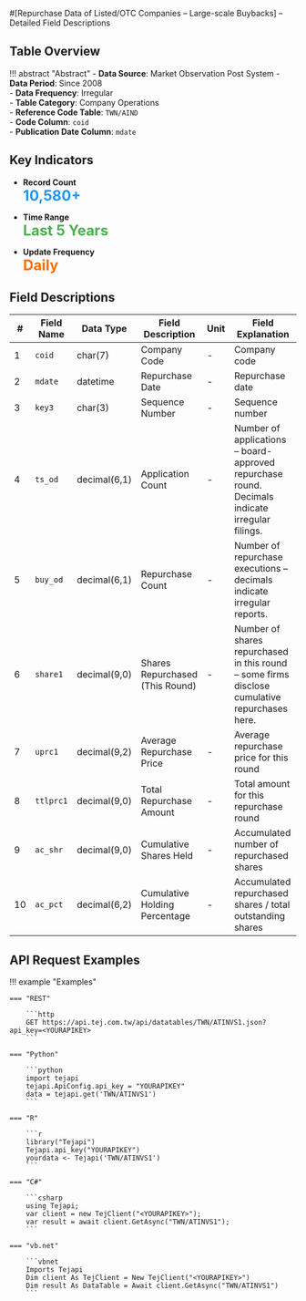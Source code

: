 #[Repurchase Data of Listed/OTC Companies – Large-scale Buybacks] – Detailed Field Descriptions


## Table Overview

!!! abstract "Abstract"
    - **Data Source**: Market Observation Post System
    - **Data Period**: Since 2008  
    - **Data Frequency**: Irregular  
    - **Table Category**: Company Operations  
    - **Reference Code Table**: `TWN/AIND`  
    - **Code Column**: `coid`  
    - **Publication Date Column**: `mdate`


## Key Indicators

<div class="grid cards grid-3" markdown>

- __Record Count__  
  **<span style="font-size: 1.8em; color: #2196f3;">10,580+</span>**

- __Time Range__  
  **<span style="font-size: 1.8em; color: #4caf50;">Last 5 Years</span>**

- __Update Frequency__  
  **<span style="font-size: 1.8em; color: #ff6d00;">Daily</span>**

</div>



## Field Descriptions

| #  | Field Name   | Data Type     | Field Description               | Unit        | Field Explanation                                                                             |
|----|--------------|---------------|----------------------------------|-------------|----------------------------------------------------------------------------------------------|
| 1  | `coid`       | char(7)       | Company Code                     | -           | Company code                                                                                 |
| 2  | `mdate`      | datetime      | Repurchase Date                  | -           | Repurchase date                                                                              |
| 3  | `key3`       | char(3)       | Sequence Number                  | -           | Sequence number                                                                              |
| 4  | `ts_od`      | decimal(6,1)  | Application Count                | -           | Number of applications – board-approved repurchase round. Decimals indicate irregular filings. |
| 5  | `buy_od`     | decimal(6,1)  | Repurchase Count                 | -           | Number of repurchase executions – decimals indicate irregular reports.                       |
| 6  | `share1`     | decimal(9,0)  | Shares Repurchased (This Round) | -      | Number of shares repurchased in this round – some firms disclose cumulative repurchases here. |
| 7  | `uprc1`      | decimal(9,2)  | Average Repurchase Price         |  -   | Average repurchase price for this round                                                      |
| 8  | `ttlprc1`    | decimal(9,0)  | Total Repurchase Amount          |   -  | Total amount for this repurchase round                                                       |
| 9  | `ac_shr`     | decimal(9,0)  | Cumulative Shares Held           |   -    | Accumulated number of repurchased shares                                                     |
| 10 | `ac_pct`     | decimal(6,2)  | Cumulative Holding Percentage    |       -     | Accumulated repurchased shares / total outstanding shares                       |


## API Request Examples

!!! example "Examples"

    === "REST"
    
        ```http
        GET https://api.tej.com.tw/api/datatables/TWN/ATINVS1.json?api_key=<YOURAPIKEY>
        ```
    
    === "Python"
    
        ```python
        import tejapi
        tejapi.ApiConfig.api_key = "YOURAPIKEY"
        data = tejapi.get('TWN/ATINVS1')
        ```
    
    === "R"
    
        ```r
        library("Tejapi")
        Tejapi.api_key("YOURAPIKEY")
        yourdata <- Tejapi('TWN/ATINVS1')
        ```
    
    === "C#"
    
        ```csharp
        using Tejapi;
        var client = new TejClient("<YOURAPIKEY>");
        var result = await client.GetAsync("TWN/ATINVS1");
        ```
    
    === "vb.net"
    
        ```vbnet
        Imports Tejapi
        Dim client As TejClient = New TejClient("<YOURAPIKEY>")
        Dim result As DataTable = Await client.GetAsync("TWN/ATINVS1")
        ```



